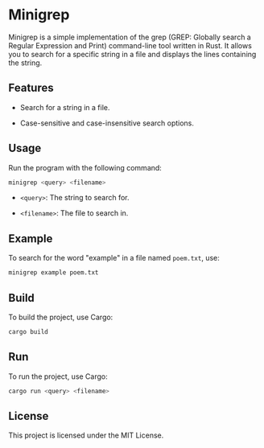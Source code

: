 # Minigrep

Minigrep is a simple implementation of the grep (GREP: Globally search a Regular Expression and Print) command-line tool written in Rust. It allows you to search for a specific string in a file and displays the lines containing the string.

## Features

- Search for a string in a file.

- Case-sensitive and case-insensitive search options.

## Usage

Run the program with the following command:

```bash
minigrep <query> <filename>
```

- `<query>`: The string to search for.

- `<filename>`: The file to search in.

## Example

To search for the word "example" in a file named `poem.txt`, use:

```bash
minigrep example poem.txt
```

## Build

To build the project, use Cargo:

```bash
cargo build
```

## Run

To run the project, use Cargo:

```bash
cargo run <query> <filename>
```

## License

This project is licensed under the MIT License.
